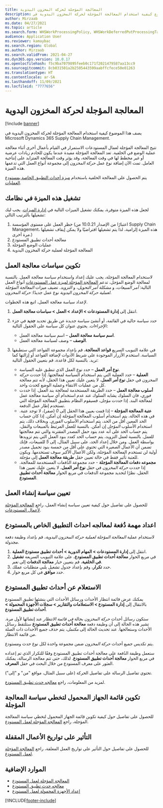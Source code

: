 ```yaml
---
title: المعالجة المؤجلة لحركة المخزون اليدوية
description: يصف هذا الموضوع كيفية استخدام المعالجة المؤجلة لحركة المخزون اليدوية في Microsoft Dynamics 365 Supply Chain Management.
author: Mirzaab
ms.date: 04/27/2021
ms.topic: article
ms.search.form: WHSWorkProcessingPolicy, WHSWorkDeferredPutProcessingTask
audience: Application User
ms.reviewer: kamaybac
ms.search.region: Global
ms.author: Mirzaab
ms.search.validFrom: 2021-04-27
ms.dyn365.ops.version: 10.0.17
ms.openlocfilehash: f5c9ba7079895feeb0c171f2021479587aa13cc9
ms.sourcegitcommit: 8cb031501a2b2505443599aabffcfece50e01263
ms.translationtype: HT
ms.contentlocale: ar-SA
ms.lasthandoff: 11/09/2021
ms.locfileid: "7777656"
---
```

# <a name="deferred-processing-of-manual-inventory-movement"></a>المعالجة المؤجلة لحركة المخزون اليدوية

[!include [banner](../includes/banner.md)]

يصف هذا الموضوع كيفية استخدام المعالجة المؤجلة لحركة المخزون اليدوية في Microsoft Dynamics 365 Supply Chain Management.

تتيح المعالجة المؤجلة لعمال المستودعات الاستمرار في القيام بأعمال أخرى أثناء معالجة عملية الوضع في الخلفية. تعد المعالجة المؤجلة مفيدة عندما يكون للخادم زيادات عرضية أو غير مخطط لها في وقت المعالجة، وقد يؤثر وقت المعالجة المتزايد على إنتاجية العامل. تمت الآن إضافة نوع عمل *حركة المخزون* إلى مجموعة أنواع العمل التي تدعمها هذه الميزة.

يتم الحصول على المعالجة الخلفية باستخدام [ميزة أحداث التطبيق الخاصة بمستودع العمليات](warehouse-app-events.md).

## <a name="turn-on-this-feature-for-your-system"></a>تشغيل هذه الميزة في نظامك

لجعل هذه الميزة متوفرة، يمكنك تشغيل الميزات التالية في [إدارة الميزات](../../fin-ops-core/fin-ops/get-started/feature-management/feature-management-overview.md). يجب ليك تشغيلها بالترتيب التالي:

1. حظر العمل على مستوى المؤسسة (اعتبارًا من الإصدار 10.0.21 من Supply Chain Management، هذه الميزة إلزامية، لذا يتم تشغيلها افتراضيًا ولا يمكن إيقاف تشغيلها مرة أخرى.)
1. معالجة أحداث تطبيق المستودع
1. عمليات الوضع المؤجلة
1. المعالجة المؤجلة لعملية حركة المخزون اليدوية

## <a name="configure-the-work-processing-policies"></a>تكوين سياسات معالجة العمل

لاستخدام المعالجة المؤجلة، يجب عليك إعداد واستخدام سياسة معالجة العمل. بالنسبة لمعالجة الوضع المؤجل، تدعم [المعالجة المؤجلة لميزة عمل المستودعات](deferred-put.md) أنواع العمل التالية: *أمر المبيعات*، و *مشكلة أمر التحويل*، و *التزويد*. تضيف ميزات *المعالجة المؤجلة لعملية حركة المخزون اليدوية* نوع عمل جديدًا: *حركة المخزون*.

لإعداد سياسة معالجة العمل، اتبع هذه الخطوات.

1. انتقل إلى **إدارة المستودعات \> الإعداد \> العمل \> سياسات معالجة العمل**.
1. حدد سياسة حالية في القائمة، أو أنشئ سياسة جديدة عن طريق تحديد **جديد** في جزء الإجراءات. يحتوي عنوان كل سياسة على الحقول التالية:

    - **اسم سياسة معالجة العمل** – اسم سياسة معالجة العمل.
    - **الوصف** – وصف لسياسة معالجة العمل.

1. في علامة التبويب السريع **قواعد المعالجة**، قم بإعداد مجموعة القواعد التي ستطبقها السياسة. استخدم الأزرار الموجودة على شريط الأدوات لإضافة القواعد أو إزالتها كما تريد. بالنسبة لكل قاعدة، قم بتعيين الحقول التالية:

    - **نوع أمر العمل** – حدد نوع العمل الذي تنطبق عليه السياسة.
    - **العملية** – حدد العملية التي يتم استخدام السياسة لمعالجتها. إذا حددت *حركة المخزون* في حقل **نوع أمر العمل**، لا يتعين عليك تعيين هذا الحقل، لأنه تتم معالجة كل من عمليات الانتقاء وعملية الوضع كحدث واحد.
    - **أسلوب معالجة العمل** – حدد الطريقة المستخدمة لمعالجة بند العمل. إذا حددت *فوري*، فان السلوك يشابه السلوك عند عدم استخدام أي سياسة معالجة عمل لمعالجة البند. إذا حددت *مؤجل*، فسيقوم النظام بتطبيق المعالجة المؤجلة التي تستخدم إطار عمل الدفعة.
    - **عتبة المعالجة المؤجلة‬** – إذا قمت بعيين هذا الحقل إلى *0* (صفر)، لا توجد عتبة. في هذه الحالة، يتم استخدام أسلوب المعالجة *المؤجلة* إن أمكن. إذا كان حساب الحد المعين أقل من الحد، يتم استخدام الأسلوب *الفوري*. وبخلاف ذلك، يتم استخدام الأسلوب *المؤجل* إن أمكن. بالنسبة للعمل المرتبط بالمبيعات والنقل، يتم حساب الحد على أنه عدد بنود حمل المصدر المقترنة والتي تتم معالجتها للعمل. بالنسبة لعمل التزويد، يتم حساب الحد كعدد بنود العمل التي يتم تزويدها بواسطة العمل. ومن خلال إعداد الحد، على سبيل المثال، إلى *5* للمبيعات، فإنك تضمن أن الأعمال الصغيرة التي تحتوي على أقل من خمسة بنود تحميل مصدر أولية لن تستخدم المعالجة المؤجلة، ولكن الأعمال الأكبر سوف تستخدمها. ويكون للعتبة تأثير فقط في حالة تعيين حقل **طريقة معالجة العمل** إلى *مؤجلة*.
    - **مجموعه دفعات المعالجة المؤجلة** - حدد مجموعة الدُفعات المستخدمة للمعالجة. إذا حددت *حركة المخزون* في حقل **نوع أمر العمل**، لا يتعين عليك تعيين هذا الحقل، نظرًا لتحديد مجموعة الدفعات في مربع الحوار **معالجة أحداث تطبيق المستودع**.

## <a name="assign-the-work-creation-policy"></a>تعيين سياسة إنشاء العمل

للحصول على تفاصيل حول كيفية تعيين سياسة إنشاء العمل، راجع [المعالجة المؤجلة لأعمال المستودعات](deferred-put.md).

## <a name="set-up-a-batch-job-to-process-warehouse-app-events"></a>اعداد مهمة دُفعة لمعالجه احداث التطبيق الخاص بالمستودع

لاستخدام عملية *المعالجة المؤجلة لعملية حركة المخزون اليدوية*، قم بإعداد وظيفة دفعة مجدولة.

1. انتقل إلى **إدارة المستودعات‬ \> المهام الدورية \> أحداث تطبيق مستودع العملية**.
1. في مربع الحوار **معالجة أحداث تطبيق المستودع**، على علامة التبويب السريعة **تشغيل في الخلفية**، قم بتعيين خيار **معالجة الدفعات** إلى *نعم*.
1. حدد **تكرار**، وقم بإعداد جدول تشغيل يلبي متطلبات عملك.
1. حدد **موافق** في كل مربع حوار.

## <a name="inquire-about-the-warehouse-app-events"></a>الاستعلام عن أحداث تطبيق المستودع

يمكنك عرض قائمة انتظار الأحداث ورسائل الأحداث التي ينشئها تطبيق المستودع بالانتقال إلى **إدارة المستودع \> الاستعلامات والتقارير \> سجلات الأجهزة المحمولة \> أحداث تطبيق المستودع**.

ستكون رسائل أحداث *حركة المخزون* بحالة *في قائمة الانتظار* عند إنشائها لأول مرة. تشير هذه الحالة إلى أن وظيفة دفعة **معالحة أحداث تطبيق المستودع** ستلتقط رسائل الأحداث وستعالجها. عند تحديث الحالة إلى *مكتمل*، يتم حذف جميع الأحداث ذات الصلة من قائمة الانتظار.

يتم تكديس جميع أحداث *حركة المخزون* ضمن مجموعة واحدة لكل نوع حدث ومستودع.

ستعمل وظيفة الدُفعة على معالجة أحداث تطبيق المستودع وفقًا للتكرار الذي تم إعداده في مربع الحوار **معالجة أحداث تطبيق المستودع**. لذلك، حتى تتم معالجة الرسالة، يمكنك العثور على معرف المستودع من خلال البحث في حقل **المعرف**.

تحتوي تفاصيل الرسالة على تفاصيل الحركة (على سبيل المثال، مواقع "من" و "إلى").

لمزيد من المعلومات، راجع [معالجه حدث تطبيق المستودع](warehouse-app-events.md).

## <a name="configure-the-mobile-device-menu-to-skip-the-deferred-processing-policy"></a>تكوين قائمة الجهاز المحمول لتخطي سياسة المعالجة المؤجلة

للحصول على تفاصيل حول كيفية تكوين قائمة الجهاز المحمول لتخطي سياسة المعالجة المؤجلة، راجع [المعالجة المؤجلة لعمل المستودع](deferred-put.md).

## <a name="impact-on-closed-work-dates"></a>التأثير على تواريخ الأعمال المقفلة

للحصول على تفاصيل حول التأثير على تواريخ العمل المغلقة، راجع [المعالجة المؤجلة لعمل المستودع](deferred-put.md).

## <a name="additional-resources"></a>الموارد الإضافية

- [المعالجة المؤجلة لعمل المستودع](deferred-put.md)
- [معالجه حدث تطبيق المستودع](warehouse-app-events.md)
- [إعداد الأجهزة المحمولة لعمل المستودع](configure-mobile-devices-warehouse.md)

[!INCLUDE[footer-include](../../includes/footer-banner.md)]
